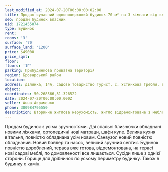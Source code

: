 ```yaml
---
last_modified_at: 2024-07-20T00:00:00+02:00
title: Продаю сучасний одноповерховий будинок 70 м² на 3 кімнати від власника с. Устинкова Гребля
seo: продам будинок власник
uid: 1721455074
type: Будинок
rent:
rooms: '3'
surface: '70'
surface_land: '1200'
price: $49000
price_sqmt:
floor:
floors: '1Г'
parking: Прибудинкова приватна територія
region: Броварський район
location:
address: ділянка, 14А, садове товариство Турист, с. Устинкова Гребля, Баришівська селищна територіальна громада
object:
coordinates: 50.268566,31.326522
date: 2024-07-20T00:00:00.000Z
seller: Анна Авраменко
phone: 380984795550
description: Вторинне житлова нерухомість, житло відремонтоване з меблями і техікою, придатне і готова для проживання
---
```


Продам будинок з усіма зручностями. Дві спальні близнючки обладнані новими ліжками, ортопедичні нові матраци, шафи купе. Велика кухня вітальня, повністю обладнана усім новим. Санвузол новий повністю обладнаний. Новий бойлер та насос, великий зручний септик. Будинок повністю дороблений, тераса вже готова, відремонтована, на терасі нові садові меблі, по домовленості все лишається. Сусіди лише з однієї сторони. Горище для дрібничок по усьому периметру будинку. Також в будинку є камін.
